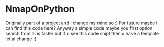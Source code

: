 # NmapOnPython

Originally part of a project and i change my mind
so :)
For future maybe i can find this code here?
Anyway a simple code
maybe you first option search from ai is faster
but if u see this code snipt
then u have a template let ai change :)
